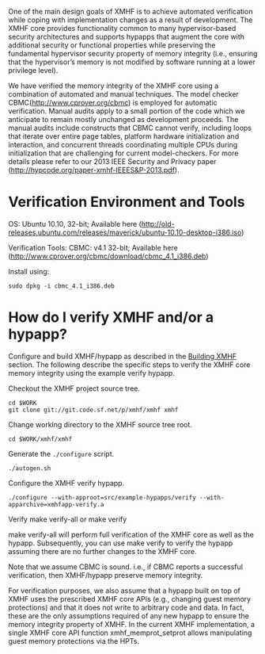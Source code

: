 One of the main design goals of XMHF is to achieve automated verification
while coping with implementation changes as a result of development.
The XMHF core provides functionality common to many hypervisor-based 
security architectures and supports hypapps that augment the core with
additional security or functional properties while preserving the 
fundamental hypervisor security property of memory integrity 
(i.e., ensuring that the hypervisor’s memory is not modified by 
software running at a lower privilege level).

We have verified the memory integrity of the XMHF core
using a combination of automated and manual techniques.
The model checker CBMC(http://www.cprover.org/cbmc) is employed for 
automatic verification.
Manual audits apply to a small portion of the code which we anticipate 
to remain mostly unchanged as
development proceeds. The manual audits include constructs
that CBMC cannot verify, including loops that iterate over
entire page tables, platform hardware initialization and interaction,
and concurrent threads coordinating multiple CPUs during initialization
that are challenging for current model-checkers. For more details
please refer to our 2013 IEEE Security and Privacy paper (http://hypcode.org/paper-xmhf-IEEES&P-2013.pdf).

Verification Environment and Tools
==================================

OS: Ubuntu 10.10, 32-bit; Available here (http://old-releases.ubuntu.com/releases/maverick/ubuntu-10.10-desktop-i386.iso)

Verification Tools: 
CBMC: v4.1 32-bit; Available here (http://www.cprover.org/cbmc/download/cbmc_4.1_i386.deb)

Install using: 

	sudo dpkg -i cbmc_4.1_i386.deb

How do I verify XMHF and/or a hypapp?
=====================================

Configure and build XMHF/hypapp as described in the [Building XMHF](./building-xmhf.md)
section. The following describe the specific steps to verify the 
XMHF core memory integrity using the example verify hypapp.

Checkout the XMHF project source tree.

    cd $WORK
    git clone git://git.code.sf.net/p/xmhf/xmhf xmhf

Change working directory to the XMHF source tree root.

    cd $WORK/xmhf/xmhf

Generate the `./configure` script.

    ./autogen.sh

Configure the XMHF verify hypapp.

    ./configure --with-approot=src/example-hypapps/verify --with-apparchive=xmhfapp-verify.a

Verify
	make verify-all
	or
	make verify
	
make verify-all will perform full verification of the XMHF core
as well as the hypapp. Subsequently, you can use make verify to 
verify the hypapp assuming there are no further changes to the 
XMHF core.

Note that we assume CBMC is sound. i.e., if CBMC
reports a successful verification, then XMHF/hypapp preserve 
memory integrity.

For verification purposes, we also assume that a hypapp built on top 
of XMHF uses the prescribed XMHF core APIs (e.g., changing guest 
memory protections) and that it does not write to arbitrary
code and data. In fact, these are the only assumptions
required of any new hypapp to ensure the memory integrity
property of XMHF. In the current XMHF implementation, a single 
XMHF core API function xmhf_memprot_setprot
allows manipulating guest memory protections
via the HPTs. 





